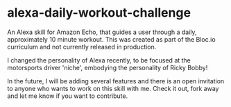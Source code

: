 # alexa-daily-workout-challenge
An Alexa skill for Amazon Echo, that guides a user through a daily, approximately 10 minute workout.  This was created as part of the Bloc.io curriculum and not currently released in production.

I changed the personality of Alexa recently, to be focused at the motorsports driver 'niche', embodying the personality of Ricky Bobby!

In the future, I will be adding several features and there is an open invitation to anyone who wants to work on this skill with me.  Check it out, fork away and let me know if you want to contribute. 

